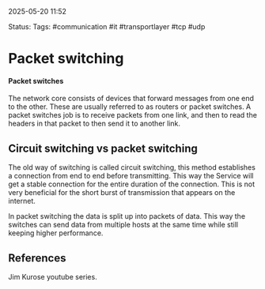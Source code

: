 2025-05-20 11:52

Status:
Tags: #communication #it #transportlayer #tcp #udp 

# Packet switching


#### Packet switches
The network core consists of devices that forward messages from one end to the other. These are usually referred to as routers or packet switches. A packet switches job is to receive packets from one link, and then to read the headers in that packet to then send it to another link. 

## Circuit switching vs packet switching

The old way of switching is called circuit switching, this method establishes a connection from end to end before transmitting. This way the Service will get a stable connection for the entire duration of the connection. This is not very beneficial for the short burst of transmission that appears on the internet. 

In packet switching the data is split up into packets of data. This way the switches can send data from multiple hosts at the same time while still keeping higher performance. 

## References

Jim Kurose youtube series. 